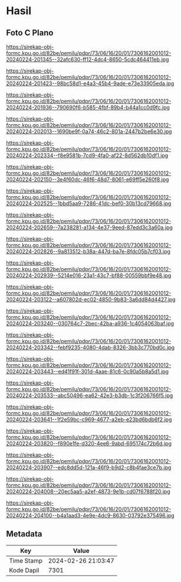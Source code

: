 # Hasil

## Foto C Plano

https://sirekap-obj-formc.kpu.go.id/82be/pemilu/pdpr/73/06/16/20/01/7306162001012-20240224-201345--32afc630-ff12-4dc4-8650-5cdc464411eb.jpg

https://sirekap-obj-formc.kpu.go.id/82be/pemilu/pdpr/73/06/16/20/01/7306162001012-20240224-201423--98bc58d1-e4a3-45b4-9ade-e73e33905eda.jpg

https://sirekap-obj-formc.kpu.go.id/82be/pemilu/pdpr/73/06/16/20/01/7306162001012-20240224-201936--790690f6-b585-4fbf-89b4-b44a1cc0d9fc.jpg

https://sirekap-obj-formc.kpu.go.id/82be/pemilu/pdpr/73/06/16/20/01/7306162001012-20240224-202013--1690be9f-0a74-46c2-801a-2447b2be6e30.jpg

https://sirekap-obj-formc.kpu.go.id/82be/pemilu/pdpr/73/06/16/20/01/7306162001012-20240224-202334--f8e9581b-7cd9-4fa0-af22-8d562db10df1.jpg

https://sirekap-obj-formc.kpu.go.id/82be/pemilu/pdpr/73/06/16/20/01/7306162001012-20240224-202150--3e4f60dc-46f6-48d7-8061-e69ff5e260f8.jpg

https://sirekap-obj-formc.kpu.go.id/82be/pemilu/pdpr/73/06/16/20/01/7306162001012-20240224-202525--1bbd5aa9-7286-41dc-bef0-30b13cd79668.jpg

https://sirekap-obj-formc.kpu.go.id/82be/pemilu/pdpr/73/06/16/20/01/7306162001012-20240224-202659--7a238281-a134-4e37-9eed-87edd3c3a60a.jpg

https://sirekap-obj-formc.kpu.go.id/82be/pemilu/pdpr/73/06/16/20/01/7306162001012-20240224-202826--9a813512-b38a-447d-ba7e-8fdc05b7cf03.jpg

https://sirekap-obj-formc.kpu.go.id/82be/pemilu/pdpr/73/06/16/20/01/7306162001012-20240224-202939--5214e016-23a1-43c7-bf88-00559bbf9e48.jpg

https://sirekap-obj-formc.kpu.go.id/82be/pemilu/pdpr/73/06/16/20/01/7306162001012-20240224-203122--a607802d-ec02-4850-9b83-3a6dd84d4427.jpg

https://sirekap-obj-formc.kpu.go.id/82be/pemilu/pdpr/73/06/16/20/01/7306162001012-20240224-203240--030764c7-2bec-42ba-a936-1c4054063baf.jpg

https://sirekap-obj-formc.kpu.go.id/82be/pemilu/pdpr/73/06/16/20/01/7306162001012-20240224-203342--febf9235-4080-4dab-8326-3bb3c770bd0c.jpg

https://sirekap-obj-formc.kpu.go.id/82be/pemilu/pdpr/73/06/16/20/01/7306162001012-20240224-203443--ed41f91f-301d-4aae-81c6-0c90a5b8a5d1.jpg

https://sirekap-obj-formc.kpu.go.id/82be/pemilu/pdpr/73/06/16/20/01/7306162001012-20240224-203533--abc50496-ea62-42e3-b3db-1c3f206766f5.jpg

https://sirekap-obj-formc.kpu.go.id/82be/pemilu/pdpr/73/06/16/20/01/7306162001012-20240224-203641--1f2e59bc-c969-4677-a2eb-e23bd6bdb6f2.jpg

https://sirekap-obj-formc.kpu.go.id/82be/pemilu/pdpr/73/06/16/20/01/7306162001012-20240224-203820--f890e1fe-d320-4ee6-9abd-695174c72b6d.jpg

https://sirekap-obj-formc.kpu.go.id/82be/pemilu/pdpr/73/06/16/20/01/7306162001012-20240224-203907--edc8dd5d-121a-46f9-b9d2-c8b4fae3ce7b.jpg

https://sirekap-obj-formc.kpu.go.id/82be/pemilu/pdpr/73/06/16/20/01/7306162001012-20240224-204008--20ec5aa5-a2ef-4873-9e1b-cd07f6788f20.jpg

https://sirekap-obj-formc.kpu.go.id/82be/pemilu/pdpr/73/06/16/20/01/7306162001012-20240224-204100--b4a1aad3-4e9e-4dc9-8630-03792e375496.jpg


## Metadata

| Key        | Value               |
| ---------- | ------------------- |
| Time Stamp | 2024-02-26 21:03:47 |
| Kode Dapil | 7301                |



